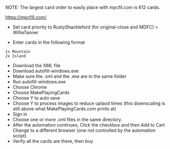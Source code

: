 NOTE: The largest card order to easily place with mpcfil.com is 612 cards.

https://mpcfill.com/

- Set card priority to RustyShackleford (for original-close and MDFC) > WillieTanner

- Enter cards in the following format
```
1x Mountain
2x Island
```

- Download the XML file
- Download autofill-windows.exe
- Make sure the .xml and the .exe are in the same folder
- Run autofill-windows.exe
- Choose Chrome
- Choose MakePlayingCards
- Choose Y to auto save
- Choose Y to process images to reduce uplaod times (this downscaling is still above what MakePlayingCards.com prints at)
- Sign in
- Choose one or more .xml files in the same directory.
- After the automation continues, Click the checkbox and then Add to Cart
Change to a different browser (one not controlled by the automation script)
- Verify all the cards are there, then buy
